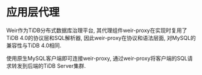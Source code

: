 # 应用层代理

Weir作为TiDB分布式数据库治理平台, 其代理组件weir-proxy在实现时复用了TiDB 4.0的协议层和SQL解析器, 因此weir-proxy在协议和语法层面, 对MySQL的兼容性与TiDB 4.0相同.

使用原生MySQL客户端即可连接weir-proxy, 通过weir-proxy将客户端的SQL请求转发到后端的TiDB Server集群.
